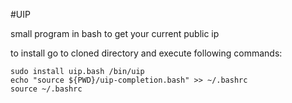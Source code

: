 #UIP

small program in bash to get your current public ip 

to install go to cloned directory and execute following commands:
	
	sudo install uip.bash /bin/uip
	echo "source ${PWD}/uip-completion.bash" >> ~/.bashrc
	source ~/.bashrc

